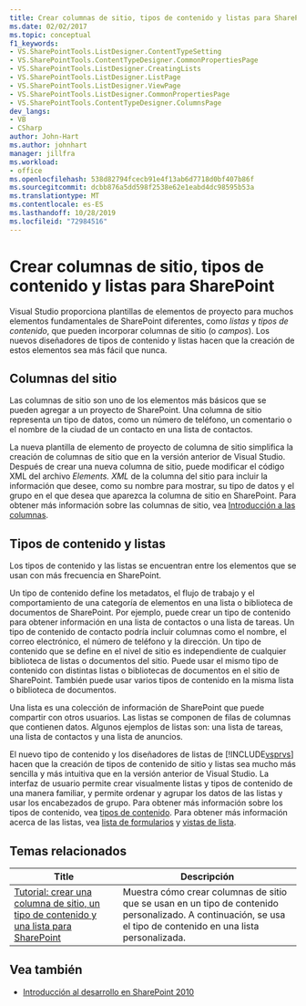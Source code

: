 ```yaml
---
title: Crear columnas de sitio, tipos de contenido y listas para SharePoint | Microsoft Docs
ms.date: 02/02/2017
ms.topic: conceptual
f1_keywords:
- VS.SharePointTools.ListDesigner.ContentTypeSetting
- VS.SharePointTools.ContentTypeDesigner.CommonPropertiesPage
- VS.SharePointTools.ListDesigner.CreatingLists
- VS.SharePointTools.ListDesigner.ListPage
- VS.SharePointTools.ListDesigner.ViewPage
- VS.SharePointTools.ListDesigner.CommonPropertiesPage
- VS.SharePointTools.ContentTypeDesigner.ColumnsPage
dev_langs:
- VB
- CSharp
author: John-Hart
ms.author: johnhart
manager: jillfra
ms.workload:
- office
ms.openlocfilehash: 538d82794fcecb91e4f13ab6d7718d0bf407b86f
ms.sourcegitcommit: dcbb876a5dd598f2538e62e1eabd4dc98595b53a
ms.translationtype: MT
ms.contentlocale: es-ES
ms.lasthandoff: 10/28/2019
ms.locfileid: "72984516"
---
```

# <a name="create-site-columns-content-types-and-lists-for-sharepoint"></a>Crear columnas de sitio, tipos de contenido y listas para SharePoint
  Visual Studio proporciona plantillas de elementos de proyecto para muchos elementos fundamentales de SharePoint diferentes, como *listas* y *tipos de contenido*, que pueden incorporar columnas de sitio (o *campos*). Los nuevos diseñadores de tipos de contenido y listas hacen que la creación de estos elementos sea más fácil que nunca.

## <a name="site-columns"></a>Columnas del sitio
 Las columnas de sitio son uno de los elementos más básicos que se pueden agregar a un proyecto de SharePoint. Una columna de sitio representa un tipo de datos, como un número de teléfono, un comentario o el nombre de la ciudad de un contacto en una lista de contactos.

 La nueva plantilla de elemento de proyecto de columna de sitio simplifica la creación de columnas de sitio que en la versión anterior de Visual Studio. Después de crear una nueva columna de sitio, puede modificar el código XML del archivo *Elements. XML* de la columna del sitio para incluir la información que desee, como su nombre para mostrar, su tipo de datos y el grupo en el que desea que aparezca la columna de sitio en SharePoint. Para obtener más información sobre las columnas de sitio, vea [Introducción a las columnas](/previous-versions/office/developer/sharepoint-2010/ms450825(v=office.14)).

## <a name="content-types-and-lists"></a>Tipos de contenido y listas
 Los tipos de contenido y las listas se encuentran entre los elementos que se usan con más frecuencia en SharePoint.

 Un tipo de contenido define los metadatos, el flujo de trabajo y el comportamiento de una categoría de elementos en una lista o biblioteca de documentos de SharePoint. Por ejemplo, puede crear un tipo de contenido para obtener información en una lista de contactos o una lista de tareas. Un tipo de contenido de contacto podría incluir columnas como el nombre, el correo electrónico, el número de teléfono y la dirección. Un tipo de contenido que se define en el nivel de sitio es independiente de cualquier biblioteca de listas o documentos del sitio. Puede usar el mismo tipo de contenido con distintas listas o bibliotecas de documentos en el sitio de SharePoint. También puede usar varios tipos de contenido en la misma lista o biblioteca de documentos.

 Una lista es una colección de información de SharePoint que puede compartir con otros usuarios. Las listas se componen de filas de columnas que contienen datos. Algunos ejemplos de listas son: una lista de tareas, una lista de contactos y una lista de anuncios.

 El nuevo tipo de contenido y los diseñadores de listas de [!INCLUDE[vsprvs](../sharepoint/includes/vsprvs-md.md)] hacen que la creación de tipos de contenido de sitio y listas sea mucho más sencilla y más intuitiva que en la versión anterior de Visual Studio. La interfaz de usuario permite crear visualmente listas y tipos de contenido de una manera familiar, y permite ordenar y agrupar los datos de las listas y usar los encabezados de grupo. Para obtener más información sobre los tipos de contenido, vea [tipos de contenido](/previous-versions/office/developer/sharepoint-2010/ms479905(v=office.14)). Para obtener más información acerca de las listas, vea [lista de formularios](/previous-versions/office/developer/sharepoint-2010/aa543232(v=office.14)) y [vistas de lista](/previous-versions/office/developer/sharepoint-2010/ff604021(v=office.14)).

## <a name="related-topics"></a>Temas relacionados

|Title|Descripción|
|-----------|-----------------|
|[Tutorial: crear una columna de sitio, un tipo de contenido y una lista para SharePoint](../sharepoint/walkthrough-create-a-site-column-content-type-and-list-for-sharepoint.md)|Muestra cómo crear columnas de sitio que se usan en un tipo de contenido personalizado. A continuación, se usa el tipo de contenido en una lista personalizada.|

## <a name="see-also"></a>Vea también
- [Introducción al desarrollo en SharePoint 2010](/sharepoint/dev/)
